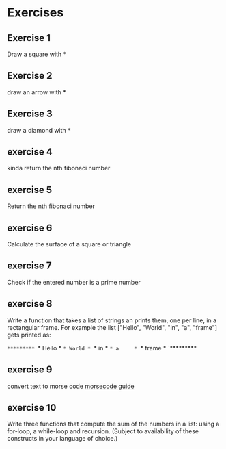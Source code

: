 # Exercises

## Exercise 1
Draw a square with *

## Exercise 2
draw an arrow with *

## Exercise 3
draw a diamond with *

## exercise 4

kinda return the nth fibonaci number

## exercise 5

Return the nth fibonaci number

## exercise 6

Calculate the surface of a square or triangle

## exercise 7

Check if the entered number is a prime number

## exercise 8

Write a function that takes a list of strings an prints them, one per line, in a rectangular frame. For example the list ["Hello", "World", "in", "a", "frame"] gets printed as:

`*********
`* Hello *
`* World *
`* in    *
`* a     *
`* frame *
`*********

## exercise 9
convert text to morse code
[morsecode guide](https://en.wikipedia.org/wiki/Morse_code)

## exercise 10
Write three functions that compute the sum of the numbers in a list: using a for-loop, a while-loop and recursion. (Subject to availability of these constructs in your language of choice.)
